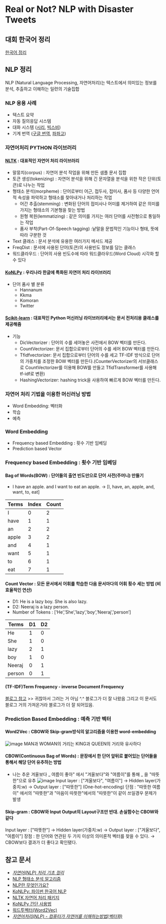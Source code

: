 # Real or Not? NLP with Disaster Tweets

## 대회 한국어 정리
[한국어 정리](https://docs.google.com/document/d/1LE7l6mHfATnk-blpOV9L1jyJvwKVrzP7ZUPdIUBEwGs/edit?usp=sharing)

## NLP 정리
NLP (Natural Language Processing, 자연어처리)는 텍스트에서 의미있는 정보를 분석, 추출하고 이해하는 일련의 기술집합
### NLP 응용 사례
- 텍스트 요약
- 자동 질의응답 시스템
- 대화 시스템 ([시리](https://www.apple.com/siri/), [빅스비](https://www.samsung.com/sec/apps/bixby/))
- 기계 번역 ([구글 번역](https://translate.google.com/), [파파고](https://papago.naver.com/))    

### 자연어처리 PYTHON 라이브러리
#### [NLTK](http://www.nltk.org/) : 대표적인 자연어 처리 라이브러리
- 말뭉치(corpus) : 자연어 분석 작업을 위해 만든 샘플 문서 집합 
- 토큰 생성(tokenizing) : 자연어 분석을 위해 긴 문자열을 분석을 위한 작은 단위(토큰)로 나누는 작업
- 형태소 분석(morpheme) : 단어로부터 어근, 접두사, 접미사, 품사 등 다양한 언어적 속성을 파악하고 형태소를 찾아내거나 처리하는 작업
  - 어간 추출(stemming) : 변화된 단어의 접미사나 어미를 제거하여 같은 의미를 가지는 형태소의 기본형을 찾는 방법
  - 원형 복원(lemmatizing) : 같은 의미를 가지는 여러 단어를 사전형으로 통일하는 작업
  - 품사 부착(Part-Of-Speech tagging) :낱말을 문법적인 기능이나 형태, 뜻에 따라 구분한 것
 - Text 클래스 : 문서 분석에 유용한 여러가지 메서드 제공
 - FreqDist : 문서에 사용된 단어(토큰)의 사용빈도 정보를 담는 클래스
 - 워드클라우드 : 단어의 사용 빈도수에 따라 워드클라우드(Word Cloud) 시각화 할 수 있다
#### [KoNLPy](https://konlpy-ko.readthedocs.io/ko/v0.4.3/) : 우리나라 한글에 특화된 자연어 처리 라이브러리
- 단어 품사 별 분류
  - Hannanum
  - Kkma
  - Komoran
  - Twitter
#### [Scikit-learn](https://scikit-learn.org/stable/modules/feature_extraction.html) : 대표적인 Python 머신러닝 라이브러리에서는 문서 전처리용 클래스를 제공해줌
- 기능
  - DicVectorizer : 단어의 수를 세어놓은 사전에서 BOW 벡터를 만든다.
  - CountVectorizer: 문서 집합으로부터 단어의 수를 세어 BOW 벡터를 만든다.
  - Tfidfvectorizer: 문서 집합으로부터 단어의 수를 세고 TF-IDF 방식으로 단어의 가중치를 조정한 BOW 벡터를 만든다.(CounterVectorizer의 서브클래스로 CountVectorizer를 이용해 BOW를 만들고 TfidTransformer를 사용해 tf-idf로 변환)
  - HashingVectorizer: hashing trick을 사용하여 빠르게 BOW 벡터를 만든다.

### 자연어 처리 기법을 이용한 머신러닝 방법
- Word Embedding: 벡터화
- 학습
- 예측

### Word Embedding
- Frequency based Embedding : 횟수 기반 임베딩
- Prediction based Vector

### Frequency based Embedding : 횟수 기반 임베딩
#### Bag of Words(BOW) : 단어들의 출연 빈도만으로 단어 사전(주머니) 만들기
- I have an apple. and I want to eat an apple.
→ [I, have, an, apple, and, want, to, eat]

|Terms|Index|Count|
|----|----|----|
|I|0|2|
|have|1|1|
|an|2|2|
|apple|3|2|
|and|4|1|
|want|5|1|
|to|6|1|
|eat|7|1|

#### Count Vector : 모든 문서에서 어휘를 학습한 다음 문서마다의 어휘 횟수 세는 방법 (비효율적인 연산)
- D1: He is a lazy boy. She is also lazy.    
- D2: Neeraj is a lazy person.   
- Number of Tokens : [‘He’,’She’,’lazy’,’boy’,’Neeraj’,’person’]
    
|Terms|D1|D2|
|----|----|----|
|He|1|0|
|She|1|0|
|lazy|2|1|
|boy|1|0|
|Neeraj|0|1|
|person|0|1|

#### (TF-IDF)Term Frequency - inverse Document Frequency
[블로그 참고](https://khann.tistory.com/28) >> 귀찮아서 그러는 거 아님 ^.^ 블로그가 더 잘 나왔음 그리고 이 문서도 블로그 거의 가져온거라 블로그가 더 잘 되어있음.

### Prediction Based Embedding : 예측 기반 벡터
#### Word2Vec : CBOW와 Skip-gram방식의 알고리즘을 이용한 word-embedding
![image](https://user-images.githubusercontent.com/48716298/75445629-25fe7680-59a9-11ea-9538-953ca22a5b91.png)
MAN과 WOMAN의 거리는 KING과 QUEEN의 거리와 유사하다

#### CBOW(Continuous Bag of Words) : 문장에서 한 단어 앞뒤로 붙어있는 단어들을 통해서 해당 단어 유추하는 방법
- 나는 추운 겨울보다 _ 여름이 좋아" 에서 "겨울보다"와 "여름이"를 통해 _ 을 "따뜻한"으로 유추
![image](https://user-images.githubusercontent.com/48716298/75445680-429aae80-59a9-11ea-965e-69560b0d14d3.png)
Input layer : ["겨울보다", "여름이"]  → Hidden layer(가중치:w) → Output layer : ["따뜻한"] (One-hot-encoding)
단점 : "따뜻한 여름이" 에서의 "따뜻한"과 "마음이 따뜻한"에서의 "따뜻한"이 같이 쓰일경우 문제가 발생

#### Skip-gram : CBOW와 Input Output의 Layout구조만 반대. 손실함수는 CBOW와 같다
Input layer : ["따뜻한"] → Hidden layer(가중치:w) → Output layer : ["겨울보다", "여름이"]
장점 : 한 단어와 연관된 두 가지 이상의 의미론적 벡터를 찾을 수 있다. → CBOW보다 결과가 더 좋다고 확인됐다.


## 참고 문서
- _[자연어(NLP) 처리 기초 정리](http://hero4earth.com/blog/learning/2018/01/17/NLP_Basics_01/)_   
- [NLP 형태소 분석 알고리즘](https://ra2kstar.tistory.com/170)   
- [NLP란 무엇인가요?](https://konlpy-ko.readthedocs.io/ko/v0.4.3/start/#what-is-nlp)
- [KoNLPy: 파이썬 한국어 NLP](https://konlpy-ko.readthedocs.io/ko/v0.4.3/)
- [NLTK 자연어 처리 패키지](https://datascienceschool.net/view-notebook/8895b16a141749a9bb381007d52721c1/)
- [KoNLPy 간단 사용법](https://m.blog.naver.com/PostView.nhn?blogId=myincizor&logNo=221629109172&proxyReferer=https%3A%2F%2Fwww.google.com%2F)
- [워드투벡터(Word2Vec)](https://wikidocs.net/22660)
- _[자연어처리(NLP) - 컴퓨터가 자연어를 이해하는방법(벡터화)](https://khann.tistory.com/28)_
